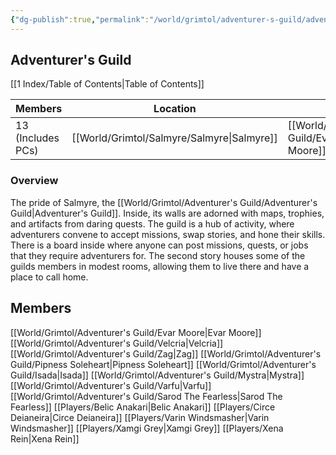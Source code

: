 ```yaml
---
{"dg-publish":true,"permalink":"/world/grimtol/adventurer-s-guild/adventurer-s-guild/"}
---
```


## Adventurer's Guild

[[1 Index/Table of Contents\|Table of Contents]]

| Members           | Location    | Leader         | Allignment |
| ----------------- | ----------- | -------------- | ---------- |
| 13 (Includes PCs) | [[World/Grimtol/Salmyre/Salmyre\|Salmyre]] | [[World/Grimtol/Adventurer's Guild/Evar Moore\|Evar Moore]] | Neutral    |
### Overview
The pride of Salmyre, the [[World/Grimtol/Adventurer's Guild/Adventurer's Guild\|Adventurer's Guild]]. Inside, its walls are adorned with maps, trophies, and artifacts from daring quests. The guild is a hub of activity, where adventurers convene to accept missions, swap stories, and hone their skills. There is a board inside where anyone can post missions, quests, or jobs that they require adventurers for.
The second story houses some of the guilds members in modest rooms, allowing them to live there and have a place to call home. 
## Members
[[World/Grimtol/Adventurer's Guild/Evar Moore\|Evar Moore]]
[[World/Grimtol/Adventurer's Guild/Velcria\|Velcria]]
[[World/Grimtol/Adventurer's Guild/Zag\|Zag]]
[[World/Grimtol/Adventurer's Guild/Pipness Soleheart\|Pipness Soleheart]]
[[World/Grimtol/Adventurer's Guild/Isada\|Isada]]
[[World/Grimtol/Adventurer's Guild/Mystra\|Mystra]]
[[World/Grimtol/Adventurer's Guild/Varfu\|Varfu]]
[[World/Grimtol/Adventurer's Guild/Sarod The Fearless\|Sarod The Fearless]]
[[Players/Belic Anakari\|Belic Anakari]]
[[Players/Circe Deianeira\|Circe Deianeira]]
[[Players/Varin Windsmasher\|Varin Windsmasher]]
[[Players/Xamgi Grey\|Xamgi Grey]]
[[Players/Xena Rein\|Xena Rein]]
